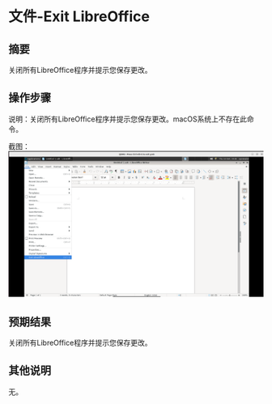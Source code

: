 # 文件-Exit LibreOffice

## 摘要

关闭所有LibreOffice程序并提示您保存更改。

## 操作步骤

说明：关闭所有LibreOffice程序并提示您保存更改。macOS系统上不存在此命令。

截图：![image](./img/z18.png)

## 预期结果

关闭所有LibreOffice程序并提示您保存更改。

## 其他说明

无。

